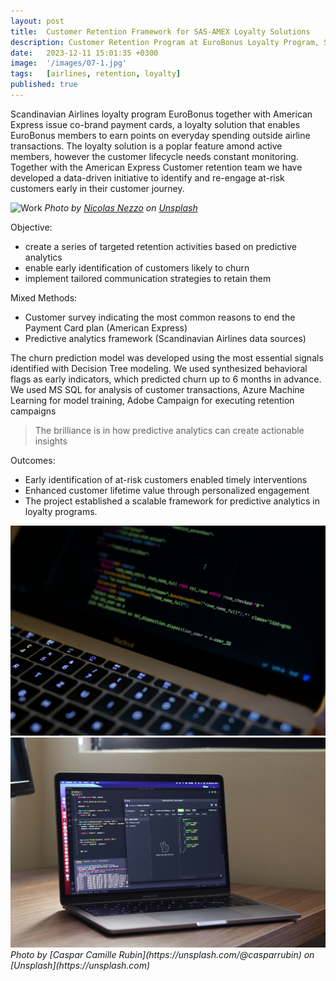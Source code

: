 ```yaml
---
layout: post
title:  Customer Retention Framework for SAS-AMEX Loyalty Solutions
description: Customer Retention Program at EuroBonus Loyalty Program, Scandinavian Airlines
date:   2023-12-11 15:01:35 +0300
image:  '/images/07-1.jpg'
tags:   [airlines, retention, loyalty]
published: true
---
```

Scandinavian Airlines loyalty program EuroBonus together with American Express issue co-brand payment cards, a loyalty solution that enables EuroBonus members to earn points on everyday spending outside airline transactions. The loyalty solution is a poplar feature amond active members, however the customer lifecycle needs constant monitoring.
Together with the American Express Customer retention team we have developed a data-driven initiative to identify and re-engage at-risk customers early in their customer journey. 

![Work]({{site.baseurl}}/images/07.jpg)
*Photo by [Nicolas Nezzo](https://unsplash.com/@nicolasnezzo) on [Unsplash](https://unsplash.com/)*

Objective: 
- create a series of targeted retention activities based on predictive analytics
- enable early identification of customers likely to churn
- implement tailored communication strategies to retain them

Mixed Methods: 
- Customer survey indicating the most common reasons to end the Payment Card plan (American Express)
- Predictive analytics framework (Scandinavian Airlines data sources)

The churn prediction model was developed using the most essential signals identified with Decision Tree modeling. We used synthesized behavioral flags as early indicators, which predicted churn up to 6 months in advance. We used MS SQL for analysis of customer transactions, Azure Machine Learning for model training, Adobe Campaign for executing retention campaigns


> The brilliance is in how predictive analytics can create actionable insights

Outcomes: 
- Early identification of at-risk customers enabled timely interventions
- Enhanced customer lifetime value through personalized engagement
- The project established a scalable framework for predictive analytics in loyalty programs.


<div class="gallery-box">
  <div class="gallery">
    <img src="/images/07-2.jpg" alt="Rest">
    <img src="/images/07-3.jpg" alt="Rest">
  </div>
  <em>Photo by [Caspar Camille Rubin](https://unsplash.com/@casparrubin) on [Unsplash](https://unsplash.com)</em>
</div>

